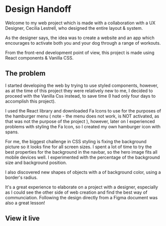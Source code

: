 # Design Handoff

Welcome to my web project which is made with a collaboration with a UX Designer, Cecilia Lestrell, who designed the entire layout & system.

As the designer says, the idea was to create a website and an app which encourages to 
activate both you and your dog through a range of workouts. 

From the front-end development point of view, this project is made using React components & Vanilla CSS.
## The problem

I started developing the web by trying to use styled components, however, as at the time of this project they were relatively new to me, I decided to proceed with the Vanilla Css instead, to save time (I had only four days to accomplish this project). 

I used the React library and downloaded Fa Icons to use for the purposes of the hamburger menu ( note - the menu does not work, is NOT activated, as that was not the purpose of the project ), however, later on I experienced problems with styling the Fa Icon, so I created my own hamburger icon with spans.

For me, the biggest challenge in  CSS styling is fixing the background picture so it looks fine for all screen sizes. I spent a lot of time to try the best properties for the background in the navbar, so the hero image fits all mobile devices well. I experimented with the percentage of the background size and background position. 

I also discovered new shapes of objects with a of background color, using a border's radius. 

It's a great experience to elaborate on a project with a designer, especially as I could see the other side of web creation and find the best way of communciation.
Following the design directly from a Figma document was also a great lesson!

## View it live


